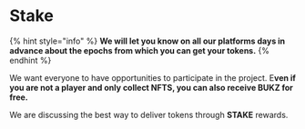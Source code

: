 # Stake

{% hint style="info" %}
**We will let you know on all our platforms days in advance about the epochs from which you can get your tokens.**
{% endhint %}

We want everyone to have opportunities to participate in the project. E**ven if you are not a player and only collect NFTS, you can also receive BUKZ for free.**&#x20;

We are discussing the best way to deliver tokens through **STAKE** rewards.
